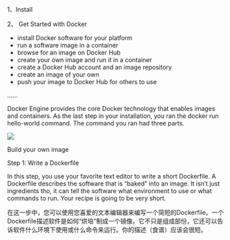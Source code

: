 1、Install

2、 Get Started with Docker

* install Docker software for your platform
* run a software image in a container
* browse for an image on Docker Hub
* create your own image and run it in a container
* create a Docker Hub account and an image repository
* create an image of your own
* push your image to Docker Hub for others to use

......

Docker Engine provides the core Docker technology that enables images and containers. As the last step in your installation, you ran the docker run hello-world command. The command you ran had three parts.

![](https://docs.docker.com/engine/getstarted/tutimg/container_explainer.png)

Build your own image

Step 1: Write a Dockerfile

In this step, you use your favorite text editor to write a short Dockerfile. A Dockerfile describes the software that is “baked” into an image. It isn’t just ingredients tho, it can tell the software what environment to use or what commands to run. Your recipe is going to be very short.

在这一步中，您可以使用您喜爱的文本编辑器来编写一个简短的Dockerfile。一个Dockerfile描述软件是如何“烘培”制成一个镜像。它不只是组成部份，它还可以告诉软件什么环境下使用或什么命令来运行。你的描述（食谱）应该会很短。

